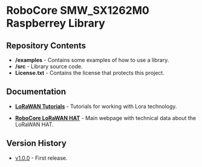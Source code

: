 RoboCore SMW_SX1262M0 Raspberrey Library
=====================================

Repository Contents
-------------------

* **/examples** - Contains some examples of how to use a library.
* **/src** - Library source code.
* **License.txt** - Contains the license that protects this project.

Documentation
-------------

* **[LoRaWAN Tutorials](https://www.robocore.net/tutoriais/internet-das-coisas)** - Tutorials for working with Lora technology.

* **[RoboCore LoRaWAN HAT](https://www.robocore.net/Ainda_não_tem_o_produto)** - Main webpage with technical data about the LoRaWAN HAT.

Version History
---------------

* [v1.0.0](https://github.com/RoboCore) - First release.
